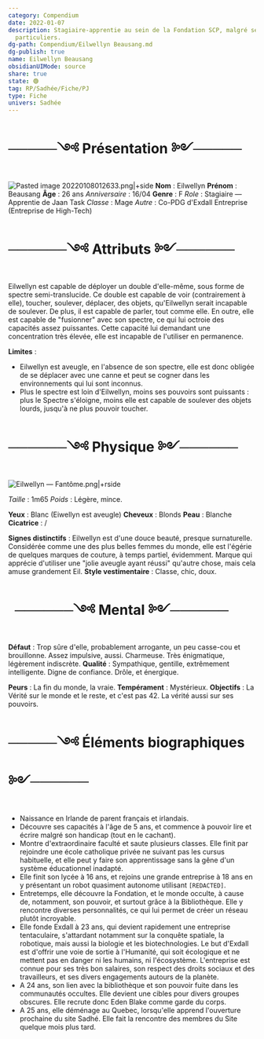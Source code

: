 ```yaml
---
category: Compendium
date: 2022-01-07
description: Stagiaire-apprentie au sein de la Fondation SCP, malgré ses pouvoirs
  particuliers.
dg-path: Compendium/Eilwellyn Beausang.md
dg-publish: true
name: Eilwellyn Beausang
obsidianUIMode: source
share: true
state: 🟢
tag: RP/Sadhée/Fiche/PJ
type: Fiche
univers: Sadhée
---
```




# **─────༺ Présentation ༻─────**
![Pasted image 20220108012633.png|+side](/img/user/_assets/Pasted%20image%2020220108012633.png)
**Nom** : Eilwellyn
**Prénom** : Beausang
**Âge** : 26 ans
*Anniversaire* : 16/04
**Genre** : F
*Role* : Stagiaire — Apprentie de Jaan Task
*Classe* : Mage
*Autre* : Co-PDG d'Exdall Entreprise (Entreprise de High-Tech)

# **──────༺ Attributs ༻──────**
Eilwellyn est capable de déployer un double d'elle-même, sous forme de spectre semi-translucide. Ce double est capable de voir (contrairement à elle), toucher, soulever, déplacer, des objets, qu'Eilwellyn serait incapable de soulever. De plus, il est capable de parler, tout comme elle. En outre, elle est capable de "fusionner" avec son spectre, ce qui lui octroie des capacités assez puissantes. Cette capacité lui demandant une concentration très élevée, elle est incapable de l'utiliser en permanence. 

**Limites** : 
- Eilwellyn est aveugle, en l'absence de son spectre, elle est donc obligée de se déplacer avec une canne et peut se cogner dans les environnements qui lui sont inconnus.
- Plus le spectre est loin d'Eilwellyn, moins ses pouvoirs sont puissants : plus le Spectre s'éloigne, moins elle est capable de soulever des objets lourds, jusqu'à ne plus pouvoir toucher.

# **──────༺ Physique ༻──────**
![Eilwellyn — Fantôme.png|+rside](/img/user/_assets/Eilwellyn%20%E2%80%94%20Fant%C3%B4me.png)

*Taille* : 1m65
*Poids* : Légère, mince. 

**Yeux** : Blanc (Eiwellyn est aveugle)
**Cheveux** : Blonds
**Peau** : Blanche
**Cicatrice** : /

**Signes distinctifs** : Eilwellyn est d'une douce beauté, presque surnaturelle. Considérée comme une des plus belles femmes du monde, elle est l'égérie de quelques marques de couture, à temps partiel, évidemment. Marque qui apprécie d'utiliser une "jolie aveugle ayant réussi" qu'autre chose, mais cela amuse grandement Eil.
**Style vestimentaire** : Classe, chic, doux. 


# **$~~$──────༺ Mental ༻──────** 

**Défaut** : Trop sûre d'elle, probablement arrogante, un peu casse-cou et brouillonne. Assez impulsive, aussi. Charmeuse. Très énigmatique, légèrement indiscrète. 
**Qualité** : Sympathique, gentille, extrêmement intelligente. Digne de confiance. Drôle, et énergique. 

**Peurs** : La fin du monde, la vraie.
**Tempérament** : Mystérieux.
**Objectifs** : La Vérité sur le monde et le reste, et c'est pas 42. La vérité aussi sur ses pouvoirs. 

# ─────༺ Éléments biographiques ༻────── 

- Naissance en Irlande de parent français et irlandais.
- Découvre ses capacités à l'âge de 5 ans, et commence à pouvoir lire et écrire malgré son handicap (tout en le cachant).
- Montre d'extraordinaire faculté et saute plusieurs classes. Elle finit par rejoindre une école catholique privée ne suivant pas les cursus habituelle, et elle peut y faire son apprentissage sans la gêne d'un système éducationnel inadapté. 
- Elle finit son lycée à 16 ans, et rejoins une grande entreprise à 18 ans en y présentant un robot quasiment autonome utilisant `[REDACTED]`. 
- Entretemps, elle découvre la Fondation, et le monde occulte, à cause de, notamment, son pouvoir, et surtout grâce à la Bibliothèque. Elle y rencontre diverses personnalités, ce qui lui permet de créer un réseau plutôt incroyable.
- Elle fonde Exdall à 23 ans, qui devient rapidement une entreprise tentaculaire, s'attardant notamment sur la conquête spatiale, la robotique, mais aussi la biologie et les biotechnologies. Le but d'Exdall est d'offrir une voie de sortie à l'Humanité, qui soit écologique et ne mettent pas en danger ni les humains, ni l'écosystème. L'entreprise est connue pour ses très bon salaires, son respect des droits sociaux et des travailleurs, et ses divers engagements autours de la planète.
- A 24 ans, son lien avec la bibliothèque et son pouvoir fuite dans les communautés occultes. Elle devient une cibles pour divers groupes obscures. Elle recrute donc Eden Blake comme garde du corps. 
- A 25 ans, elle déménage au Quebec, lorsqu'elle apprend l'ouverture prochaine du site Sadhé. Elle fait la rencontre des membres du Site quelque mois plus tard.